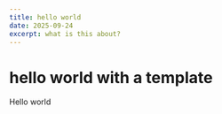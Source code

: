 ```yaml
---
title: hello world
date: 2025-09-24
excerpt: what is this about?
---
```

# hello world with a template
Hello world